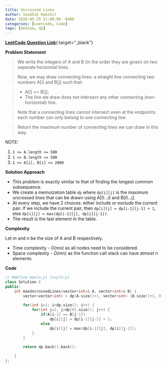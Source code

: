 ```yaml
---
title: Uncrossed Lines
author: Soubhik Rakshit
date: 2020-05-25 11:00:00 -0400
categories: [Leetcode, Code]
tags: [medium, dp]
---
```


[**LeetCode Question Link**](https://leetcode.com/problems/uncrossed-lines/){:target="_blank"}

**Problem Statement**

> We write the integers of A and B (in the order they are given) on two separate horizontal lines.

> Now, we may draw connecting lines: a straight line connecting two numbers A[i] and B[j] such that:

> * A[i] == B[j];
> * The line we draw does not intersect any other connecting (non-horizontal) line.

> Note that a connecting lines cannot intersect even at the endpoints: each number can only belong to one connecting line.

> Return the maximum number of connecting lines we can draw in this way.

NOTE:

1. `1 <= A.length <= 500`
2. `1 <= B.length <= 500`
3. `1 <= A[i], B[i] <= 2000`

**Solution Approach**

* This problem is exactly similar to that of finding the longest common subsequence.
* We create a memoization table `dp` where `dp[i][j]` is the maximum uncrossed lines that can be drawn using A[0...i] and B[0...j].
* At every step, we have 2 choices: either include or exclude the current pair. If we include the current pair, then `dp[i][j] = dp[i-1][j-1] + 1`, else `dp[i][j] = max(dp[i-1][j], dp[i][j-1])`.
* The result is the last element in the table.


**Complexity**

Let m and n be the size of A and B respectively.
* Time complexity - _O(mn)_ as all nodes need to be considered.
* Space complexity - _O(mn)_ as the function call stack can have atmost n elements.

**Code**

```c++
// #define max(x,y) (x>y?x:y)
class Solution {
public:
    int maxUncrossedLines(vector<int>& A, vector<int>& B) {
        vector<vector<int> > dp(A.size()+1, vector<int> (B.size()+1, 0));
        
        for(int i=1; i<dp.size(); i++) {
            for(int j=1; j<dp[0].size(); j++) {
                if(A[i-1] == B[j-1])
                    dp[i][j] = dp[i-1][j-1] + 1;
                else
                    dp[i][j] = max(dp[i-1][j], dp[i][j-1]);
            }
        }
        
        return dp.back().back();
        
    }
};
```